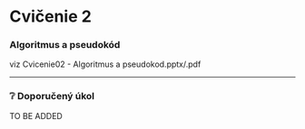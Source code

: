 # Cvičenie 2
### Algoritmus a pseudokód
viz Cvicenie02 - Algoritmus a pseudokod.pptx/.pdf

---
### :grey_question: Doporučený úkol
TO BE ADDED

